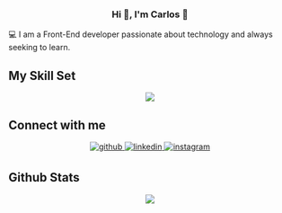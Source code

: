### <div align="center">Hi 👋, I'm Carlos 🦆</div>  

💻 I am a Front-End developer passionate about technology and always seeking to learn.  


## My Skill Set  


<p align="center">
  <a href="https://skillicons.dev">
    <img src="https://skillicons.dev/icons?i=html,css,js,jquery,ts,react,nextjs,nodejs,tailwind,py,flask,docker,git,figma,prisma" />
  </a>
</p>


## Connect with me  
<div align="center">
<a href="https://github.com/carlospepato" target="_blank">
<img src=https://img.shields.io/badge/github-%2324292e.svg?&style=for-the-badge&logo=github&logoColor=white alt=github style="margin-bottom: 5px;" />
</a>
<a href="https://linkedin.com/in/carlos-pepato-developer" target="_blank">
<img src=https://img.shields.io/badge/linkedin-%231E77B5.svg?&style=for-the-badge&logo=linkedin&logoColor=white alt=linkedin style="margin-bottom: 5px;" />
</a>
<a href="https://instagram.com/belber_k" target="_blank">
<img src=https://img.shields.io/badge/instagram-%23000000.svg?&style=for-the-badge&logo=instagram&logoColor=white alt=instagram style="margin-bottom: 5px;" />
</a>  
</div>  
  

## Github Stats  
<div align="center"><img src="https://github-readme-stats.vercel.app/api/top-langs/?username=carlospepato&hide_border=true&layout=donut&theme=dark" align="center" /></div>  
